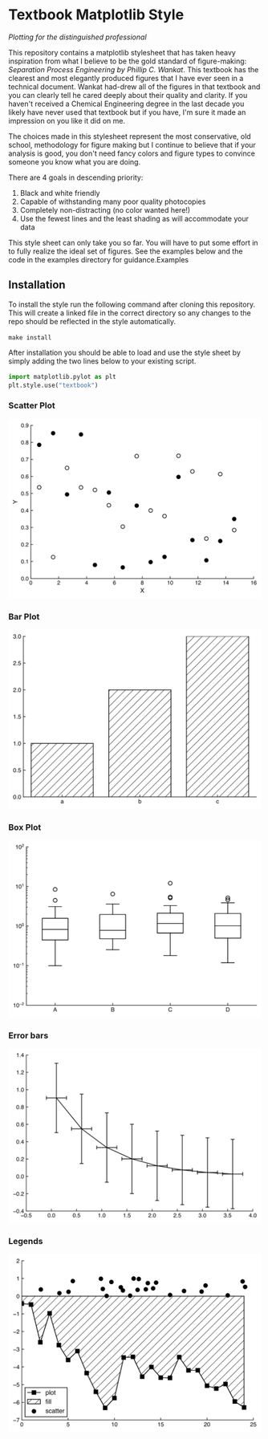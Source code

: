# Textbook Matplotlib Style

*Plotting for the distinguished professional*

This repository contains a matplotlib stylesheet that has taken heavy inspiration from what I believe to be the gold standard of figure-making: *Separation Process Engineering by Phillip C. Wankat*. This textbook has the clearest and most elegantly produced figures that I have ever seen in a technical document. Wankat had-drew all of the figures in that textbook and you can clearly tell he cared deeply about their quality and clarity. If you haven't received a Chemical Engineering degree in the last decade you likely have never used that textbook but if you have, I'm sure it made an impression on you like it did on me.

The choices made in this stylesheet represent the most conservative, old school, methodology for figure making but I continue to believe that if your analysis is good, you don't need fancy colors and figure types to convince someone you know what you are doing.

There are 4 goals in descending priority:

1. Black and white friendly
2. Capable of withstanding many poor quality photocopies
3. Completely non-distracting (no color wanted here!)
4. Use the fewest lines and the least shading as will accommodate your data

This style sheet can only take you so far. You will have to put some effort in to fully realize the ideal set of figures. See the examples below and the code in the examples directory for guidance.Examples

## Installation

To install the style run the following command after cloning this repository. This will create a linked file in the correct directory so any changes to the repo should be reflected in the style automatically.

`make install`

After installation you should be able to load and use the style sheet by simply adding the two lines below to your existing script.

```python
import matplotlib.pylot as plt
plt.style.use("textbook")
```

### Scatter Plot

![Scatter Plot](examples/exports/scatter.svg)



### Bar Plot

![Bar Plot](examples/exports/bar.svg)

### Box Plot

![Box Plot](examples/exports/boxplot.svg)

### Error bars

![Error Bars](examples/exports/errorbars.svg)

### Legends

![Legends](examples/exports/legends.svg)
